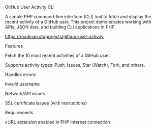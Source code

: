 GitHub User Activity CLI

A simple PHP command-line interface (CLI) tool to fetch and display the recent activity of a GitHub user. This project demonstrates working with APIs, JSON data, and building CLI applications in PHP.

https://roadmap.sh/projects/github-user-activity

Features

Fetch the 10 most recent activities of a GitHub user.

Supports activity types: Push, Issues, Star (Watch), Fork, and others.

Handles errors:

Invalid username

Network/API issues

SSL certificate issues (with instructions)

Requirements

cURL extension enabled in PHP
Internet connection
